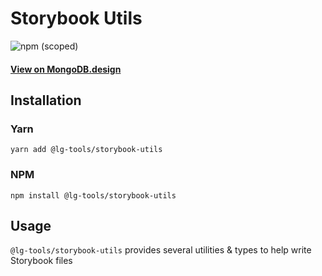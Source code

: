 # Storybook Utils

![npm (scoped)](https://img.shields.io/npm/v/@leafygreen-ui/storybook-utils.svg)

#### [View on MongoDB.design](https://www.mongodb.design/component/storybook-utils/live-example/)

## Installation

### Yarn

```shell
yarn add @lg-tools/storybook-utils
```

### NPM

```shell
npm install @lg-tools/storybook-utils
```

## Usage

`@lg-tools/storybook-utils` provides several utilities & types to help write Storybook files
